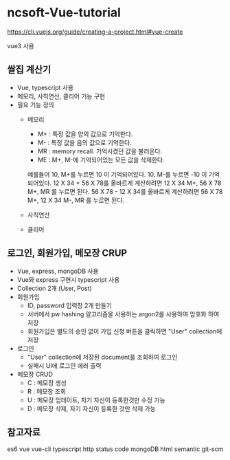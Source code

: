 ﻿# ncsoft-Vue-tutorial
https://cli.vuejs.org/guide/creating-a-project.html#vue-create

vue3 사용 

<h2>쌀집 계산기</h2>

* Vue, typescript 사용
* 메모리, 사칙연산, 클리어 기능 구현
* 필요 기능 정의
  + 메모리
    - M+ : 특정 값을 양의 값으로 기억한다.
    - M- : 특정 값을 음의 값으로 기억한다. 
    - MR : memory recall. 기억시켰던 값을 불러온다. 
    - ME : M+, M-에 기억되어있는 모든 값을 삭제한다. 
    
    예를들어 10, M+를 누르면 10 이 기억되어있다. 
    10, M-를 누르면 -10 이 기억되어있다. 
    12 X 34 + 56 X 78를 올바르게 계산하려면
    12 X 34 M+, 56 X 78 M+, MR 를 누르면 된다. 
    56 X 78 - 12 X 34를 올바르게 계산하려면
    56 X 78 M+, 12 X 34 M-, MR 를 누르면 된다. 
    
  + 사칙연산
  + 클리어

<h2>로그인, 회원가입, 메모장 CRUP</h2>

* Vue, express, mongoDB 사용
* Vue와 express 구현시 typescript 사용
* Collection 2개 (User, Post)
* 회원가입 
  + ID, password 입력창 2개 만들기
  + 서버에서 pw hashing 알고리즘을 사용하는 argon2를 사용하여 암호화 하여 저장
  + 회원가입은 별도의 승인 없이 가입 신청 버튼을 클릭하면 "User" collection에 저장
* 로그인
  + "User" collection에 저장된 document를 조회하여 로그인
  + 실패시 UI에 로그인 에러 출력
* 메모장 CRUD
  + C : 메모장 생성
  + R : 메모장 조회
  + U : 메모장 업데이트, 자기 자신이 등록한것만 수정 가능
  + D : 메모장 삭제, 자기 자신이 등록한 것만 삭제 가능


<h2>참고자료</h2>
es6
vue
vue-cli
typescript
http status code
mongoDB
html semantic
git-scm
